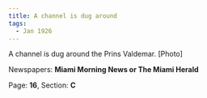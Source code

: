 ```yaml
---  
title: A channel is dug around  
tags:  
  - Jan 1926  
---  
```

  
A channel is dug around the Prins Valdemar. [Photo]  
  
Newspapers: **Miami Morning News or The Miami Herald**  
  
Page: **16**, Section: **C** 
